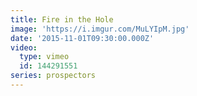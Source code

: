 ```yaml
---
title: Fire in the Hole
image: 'https://i.imgur.com/MuLYIpM.jpg'
date: '2015-11-01T09:30:00.000Z'
video:
  type: vimeo
  id: 144291551
series: prospectors
---
```


